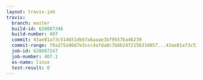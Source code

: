 ```yaml
---
layout: travis-job
travis:
  branch: master
  build-id: 628087246
  build-number: 407
  commit: 43ae01a73c514651db67a6aaae3bf9557ba46239
  commit-range: 70a275a90d7e3ccc4afda0c7b8b24f215833d857...43ae01a73c514651db67a6aaae3bf9557ba46239
  job-id: 628087247
  job-number: 407.1
  os-name: linux
  test-result: 0
---
```

